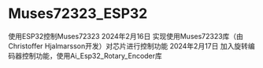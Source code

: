# Muses72323_ESP32
使用ESP32控制Muses72323
2024年2月16日  实现使用Muses72323库（由Christoffer Hjalmarsson开发）对芯片进行控制功能
2024年2月17日  加入旋转编码器控制功能，使用Ai_Esp32_Rotary_Encoder库
